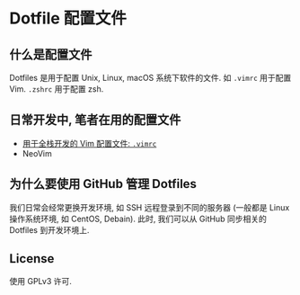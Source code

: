 # Dotfile 配置文件

## 什么是配置文件

Dotfiles 是用于配置 Unix, Linux, macOS 系统下软件的文件. 如 `.vimrc` 用于配置 Vim. `.zshrc` 用于配置 zsh.

## 日常开发中, 笔者在用的配置文件

- [用于全栈开发的 Vim 配置文件: `.vimrc`](.config/.vimrc)
- NeoVim

## 为什么要使用 GitHub 管理 Dotfiles

我们日常会经常更换开发环境, 如 SSH 远程登录到不同的服务器 (一般都是 Linux 操作系统环境, 如 CentOS, Debain). 此时, 我们可以从 GitHub 同步相关的 Dotfiles 到开发环境上.

## License

使用 GPLv3 许可.
